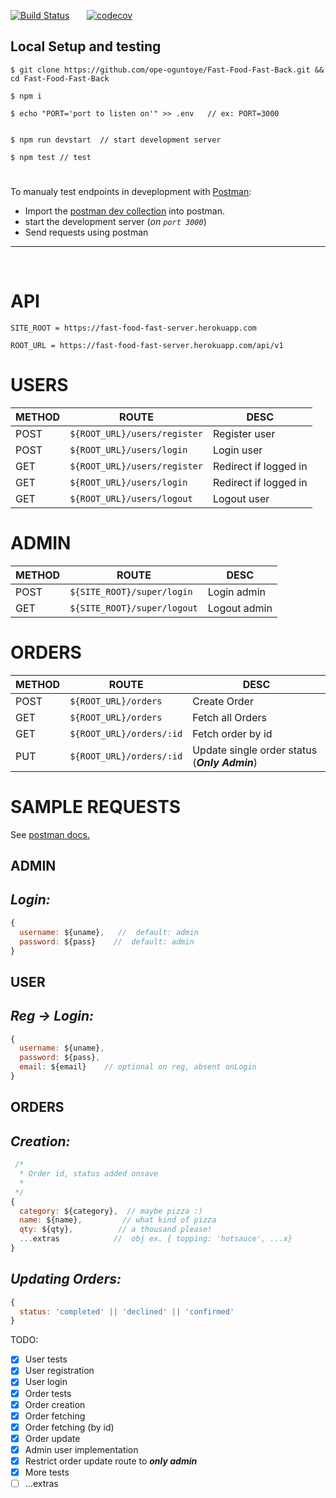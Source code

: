 [![Build Status](https://travis-ci.org/ope-oguntoye/Fast-Food-Fast-Back.svg?branch=develop)](https://travis-ci.org/ope-oguntoye/Fast-Food-Fast-Back)  &nbsp; &nbsp; &nbsp;    [![codecov](https://codecov.io/gh/ope-oguntoye/Fast-Food-Fast-Back/branch/develop/graph/badge.svg)](https://codecov.io/gh/ope-oguntoye/Fast-Food-Fast-Back)

## Local Setup and testing
```
$ git clone https://github.com/ope-oguntoye/Fast-Food-Fast-Back.git && cd Fast-Food-Fast-Back

$ npm i

$ echo "PORT='port to listen on'" >> .env   // ex: PORT=3000


$ npm run devstart  // start development server

$ npm test // test

```
#

To manualy test endpoints in deveplopment with [Postman](https://getpostman.com):

- Import the [postman dev collection](https://github.com/ope-oguntoye/Fast-Food-Fast-Back/tree/develop/utils/fff-dev.postman_collection.json) into postman.
- start the development server (_on `port 3000`_)
- Send requests using postman


---
&nbsp;
# API

`SITE_ROOT = https://fast-food-fast-server.herokuapp.com`

`ROOT_URL = https://fast-food-fast-server.herokuapp.com/api/v1`
# USERS
|  METHOD  |             ROUTE               |  DESC |
|  ------  |             -----               |------------ |
|   POST   |  `${ROOT_URL}/users/register`   | Register user|
|   POST   |  `${ROOT_URL}/users/login`      | Login user|
|   GET    |  `${ROOT_URL}/users/register`   | Redirect if logged in|
|   GET    |  `${ROOT_URL}/users/login`      | Redirect if logged in|
|   GET    |  `${ROOT_URL}/users/logout`     | Logout user|

# ADMIN
|  METHOD  |             ROUTE               |  DESC |
|  ------  |             -----               |------------ |
|   POST   |  `${SITE_ROOT}/super/login`   | Login admin|
|   GET   |  `${SITE_ROOT}/super/logout`   | Logout admin|

# ORDERS
|  METHOD  |             ROUTE               |  DESC |
|  ------  |             -----               |------------ |
|   POST   |  `${ROOT_URL}/orders`   | Create Order|
|   GET    |  `${ROOT_URL}/orders`      | Fetch all Orders|
|   GET    |  `${ROOT_URL}/orders/:id`      | Fetch order by id|
|   PUT    |  `${ROOT_URL}/orders/:id`      | Update single order status (**_Only Admin_**)|

 
# SAMPLE REQUESTS

 See [postman docs.](https://documenter.getpostman.com/view/5312930/RWaKRTSa)
 
 ## ADMIN 

## _Login:_

```javascript
{
  username: ${uname},   //  default: admin
  password: ${pass}    //  default: admin
}
```

## USER 

## _Reg -> Login:_

```javascript
{
  username: ${uname},
  password: ${pass},
  email: ${email}    // optional on reg, absent onLogin 
}
```
## ORDERS

## _Creation:_

```javascript
 /*
  * Order id, status added onsave
  * 
 */
{ 
  category: ${category},  // maybe pizza :) 
  name: ${name},         // what kind of pizza
  qty: ${qty},          // a thousand please!
  ...extras            //  obj ex. { topping: 'hotsauce', ...x}
}
```
## _Updating Orders:_


```javascript
{
  status: 'completed' || 'declined' || 'confirmed'
}
```

 TODO:
- [x] User tests
- [x] User registration
- [x] User login
- [x] Order tests
- [x] Order creation
- [x] Order fetching
- [x] Order fetching (by id)
- [x] Order update
- [x] Admin user implementation
- [x] Restrict order update route to _**only admin**_
- [x] More tests
- [ ] ...extras
